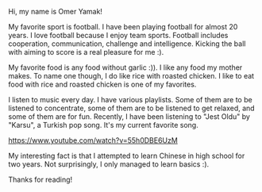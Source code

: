 
Hi, my name is Omer Yamak!

My favorite sport is football. I have been playing football for almost 20 years. I love football because I enjoy team sports. Football includes cooperation, communication, challenge and intelligence. Kicking the ball with aiming to score is a real pleasure for me :). 

My favorite food is any food without garlic :)). I like any food my mother makes. To name one though, I do like rice with roasted chicken. I like to eat food with rice and roasted chicken is one of my favorites. 

I listen to music every day. I have various playlists. Some of them are to be listened to concentrate, some of them are to be listened to get relaxed, and some of them are for fun. Recently, I have been listening to "Jest Oldu" by "Karsu", a Turkish pop song. It's my current favorite song. 

https://www.youtube.com/watch?v=55h0DBE6UzM

My interesting fact is that I attempted to learn Chinese in high school for two years. Not surprisingly, I only managed to learn basics :).

Thanks for reading!